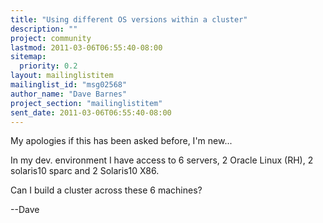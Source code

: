 ```yaml
---
title: "Using different OS versions within a cluster"
description: ""
project: community
lastmod: 2011-03-06T06:55:40-08:00
sitemap:
  priority: 0.2
layout: mailinglistitem
mailinglist_id: "msg02568"
author_name: "Dave Barnes"
project_section: "mailinglistitem"
sent_date: 2011-03-06T06:55:40-08:00
---
```



My apologies if this has been asked before, I'm new...

In my dev. environment I have access to 6 servers, 2 Oracle Linux (RH), 2
solaris10 sparc and 2 Solaris10 X86.

Can I build a cluster across these 6 machines?

--Dave

